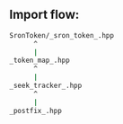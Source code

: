 ## Import flow:

```bash
SronToken/_sron_token_.hpp
      ^
      |
_token_map_.hpp
      ^
      |
_seek_tracker_.hpp
      ^
      |
_postfix_.hpp
```